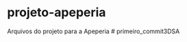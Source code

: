 # projeto-apeperia
Arquivos do projeto para a Apeperia
#   p r i m e i r o _ c o m m i t 3 D S A  
 